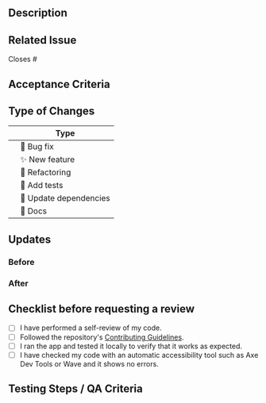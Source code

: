 <!-- _For an example of how to fill this template out, [see this Pull Request in the Wiki](https://github.com/YurisCodingClub/DevCV/wiki/How-to-create-a-pull-request)._ -->

## Description

<!-- What does this code change? Why did I choose this approach? Did I learn anything worth sharing? Reminder: This will be a publicly facing representation of your work (READ: help you land that sweet dev gig). -->

## Related Issue

<!-- If you write "closes" followed by the Github issue number, it will automatically close the issue for you when the PR merges -->

Closes #

## Acceptance Criteria

<!-- Include AC from the Github issue -->

## Type of Changes

<!-- Add another type if needed and put an `✓` for the applicable box: -->

|     | Type                       |
| --- | -------------------------- |
|     | :bug: Bug fix              |
|     | :sparkles: New feature     |
|     | :hammer: Refactoring       |
|     | :100: Add tests            |
|     | :link: Update dependencies |
|     | :scroll: Docs              |

## Updates

### Before

<!-- If UI feature, take provide screenshots -->
<!-- Provide links to documentation for further reading if needed -->

### After

<!-- If UI feature, take provide screenshots -->
<!-- Provide links to documentation for further reading if needed -->

## Checklist before requesting a review

- [ ] I have performed a self-review of my code.
- [ ] Followed the repository's [Contributing Guidelines](/CONTRIBUTING.md).
- [ ] I ran the app and tested it locally to verify that it works as expected.
- [ ] I have checked my code with an automatic accessibility tool such as Axe Dev Tools or Wave
      and it shows no errors.

## Testing Steps / QA Criteria

<!-- Provide steps the reviewers need to follow to properly test your additions. -->
